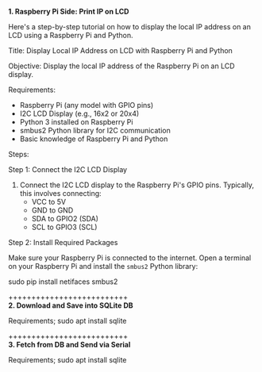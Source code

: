 **1. Raspberry Pi Side: Print IP on LCD**

Here's a step-by-step tutorial on how to display the local IP address on an LCD using a Raspberry Pi and Python.

Title: Display Local IP Address on LCD with Raspberry Pi and Python

Objective:
Display the local IP address of the Raspberry Pi on an LCD display.

Requirements:
- Raspberry Pi (any model with GPIO pins)
- I2C LCD Display (e.g., 16x2 or 20x4)
- Python 3 installed on Raspberry Pi
- smbus2 Python library for I2C communication
- Basic knowledge of Raspberry Pi and Python

Steps:

Step 1: Connect the I2C LCD Display

1. Connect the I2C LCD display to the Raspberry Pi's GPIO pins. Typically, this involves connecting:
   - VCC to 5V
   - GND to GND
   - SDA to GPIO2 (SDA)
   - SCL to GPIO3 (SCL)

Step 2: Install Required Packages

Make sure your Raspberry Pi is connected to the internet.
Open a terminal on your Raspberry Pi and install the `smbus2` Python library:

sudo pip install netifaces smbus2

++++++++++++++++++++++++++<br>
**2. Download and Save into SQLite DB**

Requirements;
sudo apt install sqlite

++++++++++++++++++++++++++<br>
**3. Fetch from DB and Send via Serial**

Requirements;
sudo apt install sqlite



